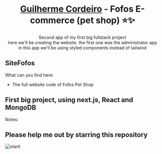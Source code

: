 <h1 align="center"><a href="https://github.com/devguicordeiro">Guilherme Cordeiro</a> - Fofos E-commerce (pet shop) ⭐️✨</h1>

<p align="center">Second app of my first big fullstack project </br>
here we'll be creating the website. the first one was the administrator app </br>
in this app we'll be using styled components instead of tailwind </br></p>

## SiteFofos

What can you find here:
- The full website code of Fofos Pet Shop


## First big project, using next.js, React and MongoDB

Notes:


## Please help me out by starring this repository

![starit](https://user-images.githubusercontent.com/100117126/226560726-9e6b5b7d-b881-4a3c-90e5-a190c5433866.gif)
